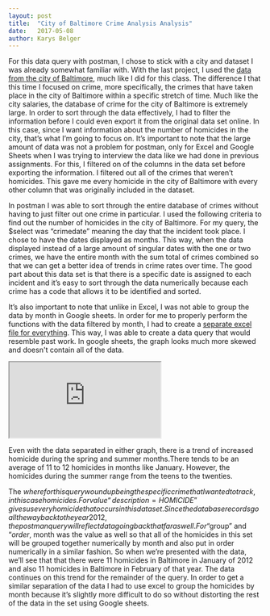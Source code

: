 ```yaml
---
layout: post
title:  "City of Baltimore Crime Analysis Analysis"
date:   2017-05-08
author: Karys Belger
---
```

For this data query with postman, I chose to stick with a city and dataset I was already somewhat familiar with. With the last project, I used the [data from the city of Baltimore](https://data.baltimorecity.gov/Public-Safety/BPD-Part-1-Victim-Based-Crime-Data/wsfq-mvij/data#SaveAs), much like I did for this class. The difference I that this time I focused on crime, more specifically, the crimes that have taken place in the city of Baltimore within a specific stretch of time. Much like the city salaries, the database of crime for the city of Baltimore is extremely large. In order to sort through the data effectively, I had to filter the information before I could even export it from the original data set online. In this case, since I want information about the number of homicides in the city, that’s what I’m going to focus on. It’s important to note that the large amount of data was not a problem for postman, only for Excel and Google Sheets when I was trying to interview the data like we had done in previous assignments. For this, I filtered on of the columns in the data set before exporting the information. I filtered out all of the crimes that weren’t homicides. This gave me every homicide in the city of Baltimore with every other column that was originally included in the dataset.

In postman I was able to sort through the entire database of crimes without having to just filter out one crime in particular. I used the following criteria to find out the number of homicides in the city of Baltimore. For my query, the $select was “crimedate” meaning the day that the incident took place. I chose to have the dates displayed as months. This way, when the data displayed instead of a large amount of singular dates with the one or two crimes, we have the entire month with the sum total of crimes combined so that we can get a better idea of trends in crime rates over time. The good part about this data set is that there is a specific date is assigned to each incident and it’s easy to sort through the data numerically because each crime has a code that allows it to be identified and sorted.

It’s also important to note that unlike in Excel, I was not able to group the data by month in Google sheets. In order for me to properly perform the functions with the data filtered by month, I had to create a [separate excel file for everything](https://docs.google.com/spreadsheets/d/17DZPBBH5G-QN08ccgO8eJBOKCyjqrE5ANAP18o7I_jg/edit?usp=sharing). This way, I was able to create a data query that would resemble past work. In google sheets, the graph looks much more skewed and doesn't contain all of the data.

<iframe src="https://docs.google.com/spreadsheets/d/17DZPBBH5G-QN08ccgO8eJBOKCyjqrE5ANAP18o7I_jg/pubchart?oid=1919323861&amp;format=interactive"></iframe>

Even with the data separated in either graph, there is a trend of increased homicide during the spring and summer months.There tends to be an average of 11 to 12 homicides in months like January. However, the homicides during the summer range from the teens to the twenties.

The $where for this query wound up being the specific crime that I wanted to track, in this case homicides. For value “description=HOMICIDE” gives us every homicide that occurs in this data set. Since the database records go all the way back to the year 2012, the postman query will reflect data going back that far as well. For “$group” and “$order$, month was the value as well so that all of the homicides in this set will be grouped together numerically by month and also put in order numerically in a similar fashion. So when we’re presented with the data, we’ll see that that there were 11 homicides in Baltimore in January of 2012 and also 11 homicides in Baltimore in February of that year. The data continues on this trend for the remainder of the query. In order to get a similar separation of the data I had to use excel to group the homicides by month because it’s slightly more difficult to do so without distorting the rest of the data in the set using Google sheets.
